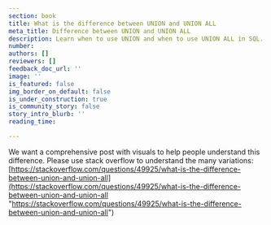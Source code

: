 ```yaml
---
section: book
title: What is the difference between UNION and UNION ALL
meta_title: Difference between UNION and UNION ALL
description: Learn when to use UNION and when to use UNION ALL in SQL.
number: 
authors: []
reviewers: []
feedback_doc_url: ''
image: ''
is_featured: false
img_border_on_default: false
is_under_construction: true
is_community_story: false
story_intro_blurb: ''
reading_time: 

---
```

We want a comprehensive post with visuals to help people understand this difference. Please use stack overflow to understand the many variations: [https://stackoverflow.com/questions/49925/what-is-the-difference-between-union-and-union-all](https://stackoverflow.com/questions/49925/what-is-the-difference-between-union-and-union-all "https://stackoverflow.com/questions/49925/what-is-the-difference-between-union-and-union-all")